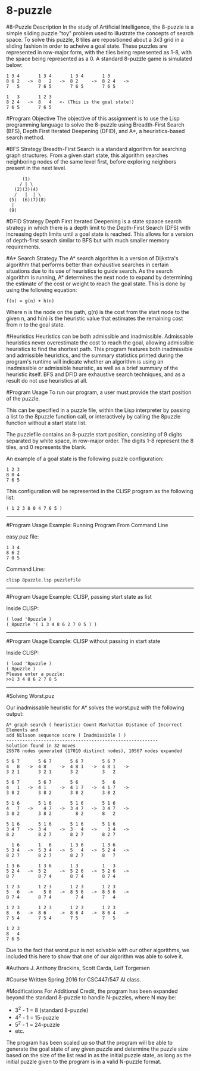 # 8-puzzle

#8-Puzzle Description
In the study of Artificial Intelligence, the 8-puzzle is a 
simple sliding puzzle "toy" problem used to illustrate the 
concepts of search space. To solve this puzzle, 8 tiles are 
repositioned about a 3x3 grid in a sliding fashion in order 
to acheive a goal state. These puzzles are represented in 
row-major form, with the tiles being represented as 1-8, with 
the space being represented as a 0. A standard 8-puzzle game is 
simulated below:

    1 3 4       1 3 4       1 3 4       1 3         
    8 6 2   ->  8   2   ->  8 2     ->  8 2 4   ->  
    7   5       7 6 5       7 6 5       7 6 5       

    1   3       1 2 3       
    8 2 4   ->  8   4   <- (This is the goal state!)    
    7 6 5       7 6 5       

#Program Objective
The objective of this assignment is to use the Lisp programming 
language to solve the 8-puzzle using Breadth-First Search (BFS), 
Depth First Iterated Deepening (DFID), and A*, a heuristics-based 
search method.

#BFS Strategy
Breadth-First Search is a standard algorithm for searching graph 
structures. From a given start state, this algorithm searches 
neighboring nodes of the same level first, before exploring 
neighbors present in the next level.

          (1)
         / | \
       (2)(3)(4)
       /   |  | \
     (5)  (6)(7)(8)
      |
     (9)
     
     
#DFID Strategy
Depth First Iterated Deepening is a state spaace search strategy 
in which there is a depth limit to the Depth-First Search (DFS) 
with increasing depth limits until a goal state is reached. This 
allows for a version of depth-first search similar to BFS but with 
much smaller memory requirements. 

#A* Search Strategy
The A* search algorithm is a version of Dijkstra's algorithm that 
performs better than exhaustive searches in certain situations due to 
its use of heuristics to guide search.
As the search algorithm is running, A* determines the next node to 
expand by determining the estimate of the cost or weight to reach 
the goal state. This is done by using the following equation:

    f(n) = g(n) + h(n)

Where n is the node on the path, g(n) is the cost from the start 
node to the given n, and h(n) is the heuristic value that estimates 
the remaining cost from n to the goal state.

#Heuristics
Heuristics can be both admissible and inadmissible. Admissable 
heuristics never overestimate the cost to reach the goal, allowing 
admissible heuristics to find the shortest path. This program features 
both inadmissible and admissible heuristics, and the summary statistics 
printed during the program's runtime will indicate whether an algorithm 
is using an inadmissible or admissible heuristic, as well as a brief 
summary of the heuristic itself. BFS and DFID are exhaustive search 
techniques, and as a result do not use heuristics at all.

#Program Usage
To run our program, a user must provide the start position of the puzzle.


This can be specified in a puzzle file, within the Lisp interpreter by 
passing a list to the 8puzzle function call, or interactively by calling 
the 8puzzle function without a start state list.

The puzzlefile contains an 8-puzzle start position, consisting of 9 digits 
separated by white space, in row-major order. The digits 1-8 represent 
the 8 tiles, and 0 represents the blank.

An example of a goal state is the following puzzle configuration:

    1 2 3       
    8 0 4 
    7 6 5

This configuration will be represented in the CLISP program as the 
following list:

    ( 1 2 3 8 0 4 7 6 5 )
    
------------------------------------------------------------

#Program Usage Example: Running Program From Command Line

easy.puz file:

    1 3 4 
    8 6 2 
    7 0 5

Command Line: 

    clisp 8puzzle.lsp puzzlefile

------------------------------------------------------------

#Program Usage Example: CLISP, passing start state as list

Inside CLISP:

    ( load '8puzzle )
    ( 8puzzle '( 1 3 4 8 6 2 7 0 5 ) )

------------------------------------------------------------

#Program Usage Example: CLISP without passing in start state

Inside CLISP:

    ( load '8puzzle )
    ( 8puzzle )
    Please enter a puzzle:
    >>1 3 4 8 6 2 7 0 5

------------------------------------------------------------


#Solving Worst.puz

Our inadmissable heuristic for A* solves the worst.puz with the following output:

    A* graph search ( heuristic: Count Manhattan Distance of Incorrect Elements and 
    add Nilsson sequence score ( Inadmissible ) )
    ---------------------------------------------------------
    Solution found in 32 moves
    29578 nodes generated (17010 distinct nodes), 10567 nodes expanded

    5 6 7       5 6 7       5 6 7       5 6 7       
    4   8   ->  4 8     ->  4 8 1   ->  4 8 1   ->  
    3 2 1       3 2 1       3 2         3   2       

    5 6 7       5 6 7       5 6         5   6       
    4   1   ->  4 1     ->  4 1 7   ->  4 1 7   ->  
    3 8 2       3 8 2       3 8 2       3 8 2       

    5 1 6       5 1 6       5 1 6       5 1 6       
    4   7   ->    4 7   ->  3 4 7   ->  3 4 7   ->  
    3 8 2       3 8 2         8 2       8   2       

    5 1 6       5 1 6       5 1 6       5 1 6       
    3 4 7   ->  3 4     ->  3   4   ->    3 4   ->  
    8 2         8 2 7       8 2 7       8 2 7       

      1 6       1   6       1 3 6       1 3 6       
    5 3 4   ->  5 3 4   ->  5   4   ->  5 2 4   ->  
    8 2 7       8 2 7       8 2 7       8   7       

    1 3 6       1 3 6       1 3         1   3       
    5 2 4   ->  5 2     ->  5 2 6   ->  5 2 6   ->  
    8 7         8 7 4       8 7 4       8 7 4       

    1 2 3       1 2 3       1 2 3       1 2 3       
    5   6   ->    5 6   ->  8 5 6   ->  8 5 6   ->  
    8 7 4       8 7 4         7 4       7   4       

    1 2 3       1 2 3       1 2 3       1 2 3       
    8   6   ->  8 6     ->  8 6 4   ->  8 6 4   ->  
    7 5 4       7 5 4       7 5         7   5       

    1 2 3       
    8   4       
    7 6 5
    
Due to the fact that worst.puz is not solvable with our other algorithms,
we included this here to show that one of our algorithm was able to solve it.

#Authors
J. Anthony Brackins, Scott Carda, Leif Torgersen

#Course
Written Spring 2016 for CSC447/547 AI class.

#Modifications
For Additional Credit, the program has been expanded beyond the 
standard 8-puzzle to handle N-puzzles, where N may be:

* 3<sup>2</sup> - 1 = 8 (standard 8-puzzle)
* 4<sup>2</sup> - 1 = 15-puzzle
* 5<sup>2</sup> - 1 = 24-puzzle
* etc.

The program has been scaled up so that the program will be able to 
generate the goal state of any given puzzle and determine the puzzle 
size based on the size of the list read in as the initial puzzle state,
as long as the initial puzzle given to the program is in a valid 
N-puzzle format.
